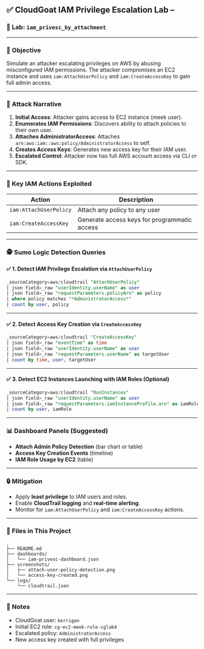 ## ✅ CloudGoat IAM Privilege Escalation Lab – 

### 📌 Lab: `iam_privesc_by_attachment`

---

### 🧠 Objective

Simulate an attacker escalating privileges on AWS by abusing misconfigured IAM permissions. The attacker compromises an EC2 instance and uses `iam:AttachUserPolicy` and `iam:CreateAccessKey` to gain full admin access.

---

### 🚀 Attack Narrative

1. **Initial Access**: Attacker gains access to EC2 instance (meek user).
2. **Enumerates IAM Permissions**: Discovers ability to attach policies to their own user.
3. **Attaches AdministratorAccess**: Attaches `arn:aws:iam::aws:policy/AdministratorAccess` to self.
4. **Creates Access Keys**: Generates new access key for their IAM user.
5. **Escalated Control**: Attacker now has full AWS account access via CLI or SDK.

---

### 🔐 Key IAM Actions Exploited

| Action                 | Description                                  |
| ---------------------- | -------------------------------------------- |
| `iam:AttachUserPolicy` | Attach any policy to any user                |
| `iam:CreateAccessKey`  | Generate access keys for programmatic access |

---

### 🕵️ Sumo Logic Detection Queries

#### ✅ 1. Detect IAM Privilege Escalation via `AttachUserPolicy`

```sql
_sourceCategory=aws/cloudtrail "AttachUserPolicy"
| json field=_raw "userIdentity.userName" as user
| json field=_raw "requestParameters.policyArn" as policy
| where policy matches "*AdministratorAccess*"
| count by user, policy
```

---

#### ✅ 2. Detect Access Key Creation via `CreateAccessKey`

```sql
_sourceCategory=aws/cloudtrail "CreateAccessKey"
| json field=_raw "eventTime" as time
| json field=_raw "userIdentity.userName" as user
| json field=_raw "requestParameters.userName" as targetUser
| count by time, user, targetUser
```

---

#### ✅ 3. Detect EC2 Instances Launching with IAM Roles (Optional)

```sql
_sourceCategory=aws/cloudtrail "RunInstances"
| json field=_raw "userIdentity.userName" as user
| json field=_raw "requestParameters.iamInstanceProfile.arn" as iamRole
| count by user, iamRole
```

---

### 📊 Dashboard Panels (Suggested)

* **Attach Admin Policy Detection** (bar chart or table)
* **Access Key Creation Events** (timeline)
* **IAM Role Usage by EC2** (table)

---

### 🔒 Mitigation

* Apply **least privilege** to IAM users and roles.
* Enable **CloudTrail logging** and **real-time alerting**.
* Monitor for `iam:AttachUserPolicy` and `iam:CreateAccessKey` actions.

---

### 📁 Files in This Project

```
.
├── README.md
├── dashboards/
│   └── iam-privesc-dashboard.json
├── screenshots/
│   ├── attach-user-policy-detection.png
│   └── access-key-created.png
└── logs/
    └── cloudtrail.json
```

---

### 📝 Notes

* CloudGoat user: `kerrigan`
* Initial EC2 role: `cg-ec2-meek-role-cglab4`
* Escalated policy: `AdministratorAccess`
* New access key created with full privileges

